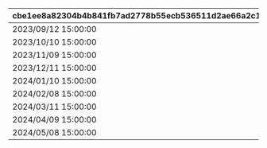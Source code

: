 |cbe1ee8a82304b4b841fb7ad2778b55ecb536511d2ae66a2c1a548d8f009f30a|b2f96152f70192fc0da9d27984d40846b8a89fc24be6e6e373bf1f6f46fc5a92|7f20026e16aee214830a4a27091dcdd3dd4e751e09f1f373c3d9847124d62630|63d71de30290a756e201ded3fc3057bee2eafd71548b0c9262661b5bce381a96|6506df829dbd10539a7d4f764331c1521305bc68c46bf9a6b5fcc21d2df22b4c|7962afbb217a543c4f1f23f66043c8f1a0c2696e3101f7428b48e70041ad3cc1|92762c5b63e28519fa23487e3b00911a3c821d1a9909cc07cd20644ca339c2b2|
| --- | --- | --- | --- | --- | --- | --- |
|2023/09/12 15:00:00|2023/09/10 23:59:59|2023/09/07 12:00:00|1001|2023/09/15 11:59:59|2023/09/11 23:59:59|2023/09/12|
|2023/10/10 15:00:00|2023/10/08 23:59:59|2023/10/05 12:00:00|1002|2023/10/13 11:59:59|2023/10/09 23:59:59|2023/10/10|
|2023/11/09 15:00:00|2023/11/07 23:59:59|2023/11/04 12:00:00|1003|2023/11/12 11:59:59|2023/11/08 23:59:59|2023/11/09|
|2023/12/11 15:00:00|2023/12/09 23:59:59|2023/12/06 12:00:00|1004|2023/12/14 11:59:59|2023/12/10 23:59:59|2023/12/11|
|2024/01/10 15:00:00|2024/01/08 23:59:59|2024/01/05 12:00:00|1005|2024/01/13 11:59:59|2024/01/09 23:59:59|2024/01/10|
|2024/02/08 15:00:00|2024/02/06 23:59:59|2024/02/03 12:00:00|1006|2024/02/11 11:59:59|2024/02/07 23:59:59|2024/02/08|
|2024/03/11 15:00:00|2024/03/09 23:59:59|2024/03/06 12:00:00|1007|2024/03/14 11:59:59|2024/03/10 23:59:59|2024/03/11|
|2024/04/09 15:00:00|2024/04/07 23:59:59|2024/04/04 12:00:00|1008|2024/04/12 11:59:59|2024/04/08 23:59:59|2024/04/09|
|2024/05/08 15:00:00|2024/05/06 23:59:59|2024/05/03 12:00:00|1009|2024/05/11 11:59:59|2024/05/07 23:59:59|2024/05/08|